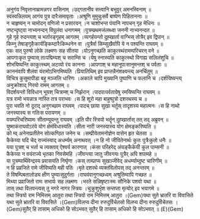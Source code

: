 

  
अनुगंय निवृत्तानाम्रामन्नगर वासिनाम् ।उद्गतानीव सत्त्वानि बभूवुर् अमनस्विनाम्  ॥   
स्वंस्वन्निलयम् आगंय पुत्र दारैःसमावृताः ।अश्रूणि मुमुचुःसर्वे बाष्पेण पिहिताननाः  ॥   
न चाहृष्यन् न चामोदन् वणिजो न प्रसारयन् ।न चाशोभन्त पंयानि नापचन् गृह मेधिनः  ॥   
नष्टन्दृष्ट्वा नाभ्यनन्दन् विपुलंवा धनागमम् ।पुत्रम्प्रथमजंलब्ध्वा जननी नाभ्यनन्दत  ॥   
गृहे गृहे रुदन्त्यश् च भर्तारङ्गृहम् आगतम् ।व्यगर्हयन्तो दुह्खार्ता वाग्भिस् तोत्रैर् इव द्विपान्  ॥   
किम्नु तेषाङ्गृहैःकार्यङ्किम्दारैःकिम्धनेन वा ।पुत्रैर्वा किम्सुखैर्वापि ये न पश्यन्ति राघवम्  ॥   
एकः सत् पुरुषो लोके लक्ष्मणः सह सीतया ।योऽनुगच्छति काकुत्स्थंरामम्परिचरन् वने  ॥   
आपगाःकृत पुम्यास् ताःपद्मिम्यश् च सराम्सि च ।येषु स्नास्यति काकुत्स्थो विगाह्य सलिलंशुचि  ॥   
शोभयिष्यन्ति काकुत्स्थम् अटव्यो रंय काननाः ।आपगाश् च महानूपाःसानुमन्तश् च पर्वताः  ॥   
काननंवापि शैलंवा यंरामोऽभिगमिष्यति ।प्रियातिथिम् इव प्राप्तन्नैनंशक्ष्यन्त्य् अनर्चितुम्  ॥   
विचित्र कुसुमापीडा बहु मञ्जलि धारिणः ।अकाले चापि मुख्यानि पुष्पाणि च फलानि च ।दर्शयिष्यन्त्य् अनुक्रोशाद् गिरयो रामम् आगतम्  ॥   
विदर्शयन्तो विविधान् भूयश् चित्राम्श् च निर्झरान् ।पादपाःपर्वताग्रेषु रमयिष्यन्ति राघवम्  ॥   
यत्र रामो भयन्नात्र नास्ति तत्र पराभवः ।स हि शूरो महा बाहुष्पुत्रो दशरथस्य च  ॥   
पुरा भवति नो दूराद् अनुगच्छाम राघवम् ।पादच् छाया सुखा भर्तुस् तादृशस्य महात्मनः ।स हि नाथो जनस्यास्य स गतिःस परायणम्  ॥   
वयम्परिचरिष्यामः सीताम्यूयन्तु राघवम् ।इति पौर स्त्रियो भर्तॄन् दुह्खार्तास् तत् तद् अब्रुवन्  ॥   
युष्माकंराघवोऽरंये योग क्षेमंविधास्यति ।सीता नारी जनस्यास्य योग क्षेमङ्करिष्यति  ॥   
को म्व् अनेनाप्रतीतेन सोत्कण्ठित जनेन च ।सम्प्रीयेतामनोज्ञेन वासेन हृत चेतसा  ॥   
कैकेय्या यदि चेद् राज्यंस्याद् अधर्म्यम् अनाथवत् ।न हि नो जीवितेनार्थः कुतः पुत्रैःकुतो धनैः  ॥   
यया पुत्रश् च भर्ता च त्यक्ताव् ऐश्वर्य कारणात् ।कंसा परिहरेद् अंयङ्कैकेयी कुल पाम्सनी  ॥   
कैकेय्या न वयंराज्ये भृतका निवसेमहि ।जीवन्त्या जातु जीवन्त्यः पुत्रैर् अपि शपामहे  ॥   
या पुत्रम्पार्थिवेन्द्रस्य प्रवासयति निर्घृणा ।कस् ताम्प्राप्य सुखञ्जीवेद् अधर्म्याम्दुष्ट चारिणीम्  ॥   
न हि प्रव्रजिते रामे जीविष्यति मही पतिः ।मृते दशरथे व्यक्तंविलोपस् तद् अनन्तरम्  ॥   
ते विषम्पिबतालोड्य क्षीण पुम्याःसुदुर्गताः ।राघवंवानुगच्छध्वम् अश्रुतिम्वापि गच्छत  ॥   
मिथ्या प्रव्राजितो रामः सभार्यः सह लक्ष्मणः ।भरते सन्निषृष्टाःस्मः सौनिके पशवो यथा  ॥   
तास् तथा विलपन्त्यस् तु नगरे नागर स्त्रियः ।चुक्रुशुर्भृश सन्तप्ता मृत्योर् इव भयागमे  ॥   
तथा स्त्रियो राम निमित्तम् आतुरा तथा स्त्रियो राम निमित्तम् आतुरा ।(Gem)यथा सुते भ्रातरि वा विवासिते यथा सुते भ्रातरि वा विवासिते ।(Gem)विलप्य दीना रुरुदुर्विचेतसो विलप्य दीना रुरुदुर्विचेतसः ।(Gem)सुतैर् हि तासाम् अधिको हि सोऽभवत् सुतैर् हि तासाम् अधिको हि सोऽभवत्  ॥ (E)(Gem)  
